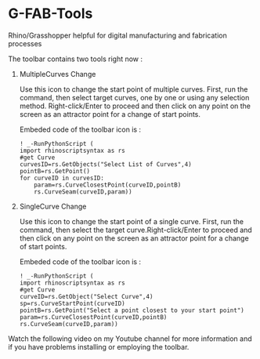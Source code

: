 # G-FAB-Tools
Rhino/Grasshopper helpful for digital manufacturing and fabrication processes

The toolbar contains two tools right now : 
<ol>
  <li>MultipleCurves Change</li>
  <p> Use this icon to change the start point of multiple curves. First, run the command, then select target curves, one by one or using any selection method. Right-click/Enter to proceed and then click on any point on the screen as an attractor point for a change of start points.</p>
  <p>Embeded code of the toolbar icon is : </p>
  <p></p><code>! _-RunPythonScript (
import rhinoscriptsyntax as rs
#get Curve
curvesID=rs.GetObjects("Select List of Curves",4)
pointB=rs.GetPoint()
for curveID in curvesID: 
    param=rs.CurveClosestPoint(curveID,pointB)
    rs.CurveSeam(curveID,param))</code></p>
  
  <li>SingleCurve Change</li>
    <p> Use this icon to change the start point of a single curve. First, run the command, then select the target curve.Right-click/Enter to proceed and then click on any point on the screen as an attractor point for a change of start points.</p>
  <p>Embeded code of the toolbar icon is : </p>
  <p></p><code>! _-RunPythonScript (
import rhinoscriptsyntax as rs
#get Curve
curveID=rs.GetObject("Select Curve",4)
sp=rs.CurveStartPoint(curveID)
pointB=rs.GetPoint("Select a point closest to your start point")
param=rs.CurveClosestPoint(curveID,pointB)
rs.CurveSeam(curveID,param))</code></p>
</ol>
<p> Watch the following video on my Youtube channel for more information and if you have problems installing or employing the toolbar.</p>

